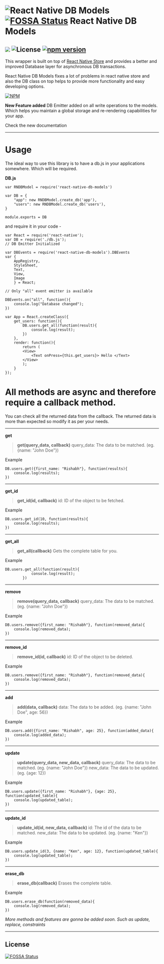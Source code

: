 ![React Native DB Models](http://i58.tinypic.com/2akiqee.png) [![FOSSA Status](https://app.fossa.io/api/projects/git%2Bgithub.com%2Fdarkrishabh%2Freact-native-db-models.svg?type=shield)](https://app.fossa.io/projects/git%2Bgithub.com%2Fdarkrishabh%2Freact-native-db-models?ref=badge_shield)
React Native DB Models
===================
![](https://travis-ci.org/darkrishabh/react-native-db-models.svg?branch=master) ![License](https://img.shields.io/badge/License-MIT-yellowgreen.svg)  [![npm version](https://badge.fury.io/js/react-native-db-models.svg)](http://badge.fury.io/js/react-native-db-models)
----------


This wrapper is built on top of [React Native Store](https://github.com/thewei/react-native-store) and provides a better and improved Database layer for asynchronous DB transactions.

React Native DB Models fixes a lot of problems in react native store and also the DB class on top helps to provide more functionality and easy developing options.

[![NPM](https://nodei.co/npm/react-native-db-models.png?downloads=true&downloadRank=true&stars=true)](https://nodei.co/npm/react-native-db-models/)

**New Feature added**
DB Emitter added on all write operations to the models. Which helps you maintain a global storage and re-rendering capabilities for your app.

Check the new documentation

----------
Usage
======================

The ideal way to use this library is to have a db.js in your applications somewhere. Which will be required.

**DB.js**
```
var RNDBModel = require('react-native-db-models')

var DB = {
    "app": new RNDBModel.create_db('app'),
    "users": new RNDBModel.create_db('users'),
}

module.exports = DB
```
and require it in your code -

```
var React = require('react-native');
var DB = require('./db.js');
// DB Emitter Initialized

var DBEvents = require('react-native-db-models').DBEvents
var {
    AppRegistry,
    StyleSheet,
    Text,
    View,
    Image
    } = React;
    
// Only "all" event emitter is available

DBEvents.on("all", function(){
	console.log("Database changed");
})

var App = React.createClass({
	get_users: function(){
		DB.users.get_all(function(result){
			console.log(result);
		})
	},
	render: function(){
		return (
		<View>
			<Text onPress={this.get_users}> Hello </Text>
		</View>
		);
	}
});
```
All methods are async and therefore require a callback method.
======================
You can check all the returned data from the callback. The returned data is more than expected so modify it as per your needs.

----------
**get**

> **get(query_data, callback)**
> query_data: The data to be matched. (eg. {name: "John Doe"})

Example
```
DB.users.get({first_name: "Rishabh"}, function(results){
	console.log(results);
})
```
----------
**get_id**

> **get_id(id, callback)**
> id: ID of the object to be fetched.

Example
```
DB.users.get_id(10, function(results){
	console.log(results);
})
```

----------
**get_all**

> **get_all(callback)**
> Gets the complete table for you.

Example

```
DB.users.get_all(function(result){
			console.log(result);
		})
```

----------
**remove**

> **remove(query_data, callback)**
> query_data: The data to be matched. (eg. {name: "John Doe"})

Example
```
DB.users.remove({first_name: "Rishabh"}, function(removed_data){
	console.log(removed_data);
})
```

----------
**remove_id**

> **remove_id(id, callback)**
> id: ID of the object to be deleted.

Example
```
DB.users.remove({first_name: "Rishabh"}, function(removed_data){
	console.log(removed_data);
})
```
----------
**add**

> **add(data, callback)**
> data: The data to be added. (eg. {name: "John Doe", age: 56})

Example
```
DB.users.add({first_name: "Rishabh", age: 25}, function(added_data){
	console.log(added_data); 
})
```


----------
**update**

> **update(query_data, new_data, callback)**
> query_data: The data to be matched. (eg. {name: "John Doe"})
> new_data: The data to be updated. (eg. {age: 12})

Example
```
DB.users.update({first_name: "Rishabh"}, {age: 25}, function(updated_table){
	console.log(updated_table);
})
```

----------
**update_id**

> **update_id(id, new_data, callback)**
> id: The id of the data to be matched.
> new_data: The data to be updated. (eg. {name: "Ken"})

Example
```
DB.users.update_id(3, {name: "Ken", age: 12}, function(updated_table){
	console.log(updated_table);
})
```
----------
**erase_db**

> **erase_db(callback)**
> Erases the complete table.

Example
```
DB.users.erase_db(function(removed_data){
	console.log(removed_data);
})
```
 
 
 *More methods and features are gonna be added soon. Such as update, replace, constraints*

----------



## License
[![FOSSA Status](https://app.fossa.io/api/projects/git%2Bgithub.com%2Fdarkrishabh%2Freact-native-db-models.svg?type=large)](https://app.fossa.io/projects/git%2Bgithub.com%2Fdarkrishabh%2Freact-native-db-models?ref=badge_large)